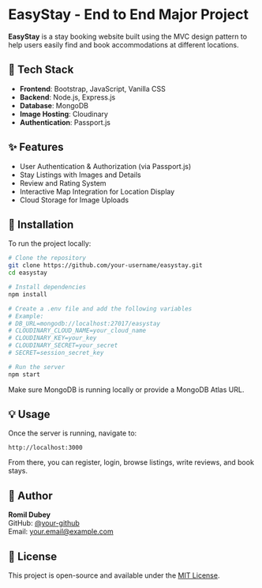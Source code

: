 # EasyStay - End to End Major Project

**EasyStay** is a stay booking website built using the MVC design pattern to help users easily find and book accommodations at different locations.

## 🚀 Tech Stack

- **Frontend**: Bootstrap, JavaScript, Vanilla CSS  
- **Backend**: Node.js, Express.js  
- **Database**: MongoDB  
- **Image Hosting**: Cloudinary  
- **Authentication**: Passport.js

## ✨ Features

- User Authentication & Authorization (via Passport.js)
- Stay Listings with Images and Details
- Review and Rating System
- Interactive Map Integration for Location Display
- Cloud Storage for Image Uploads

## 🔧 Installation

To run the project locally:

```bash
# Clone the repository
git clone https://github.com/your-username/easystay.git
cd easystay

# Install dependencies
npm install

# Create a .env file and add the following variables
# Example:
# DB_URL=mongodb://localhost:27017/easystay
# CLOUDINARY_CLOUD_NAME=your_cloud_name
# CLOUDINARY_KEY=your_key
# CLOUDINARY_SECRET=your_secret
# SECRET=session_secret_key

# Run the server
npm start
```

Make sure MongoDB is running locally or provide a MongoDB Atlas URL.

## 💡 Usage

Once the server is running, navigate to:

```
http://localhost:3000
```

From there, you can register, login, browse listings, write reviews, and book stays.

## 👤 Author

**Romil Dubey**  
GitHub: [@your-github](https://github.com/your-username)  
Email: your.email@example.com

## 📄 License

This project is open-source and available under the [MIT License](LICENSE).
